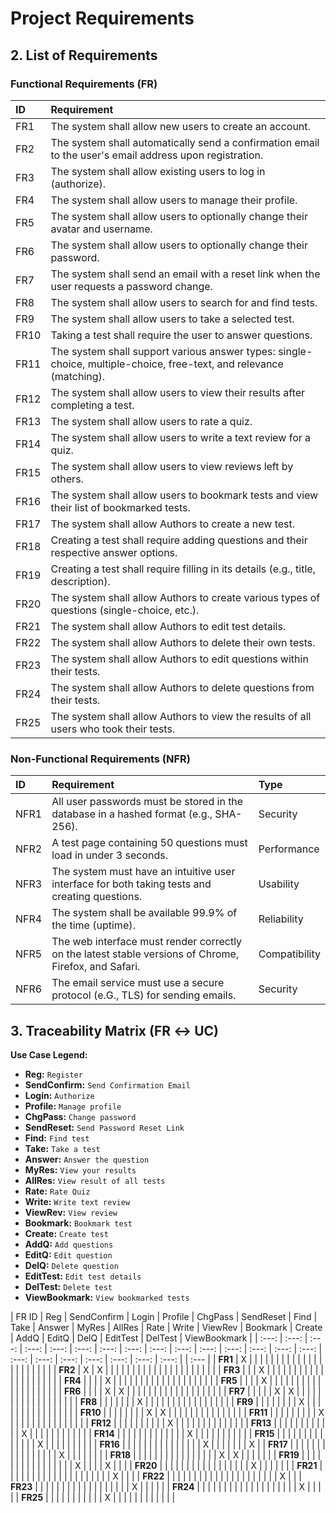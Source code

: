 # Project Requirements

## 2. List of Requirements

### Functional Requirements (FR)

| ID | Requirement |
| :--- | :--- |
| FR1 | The system shall allow new users to create an account. |
| FR2 | The system shall automatically send a confirmation email to the user's email address upon registration. |
| FR3 | The system shall allow existing users to log in (authorize). |
| FR4 | The system shall allow users to manage their profile. |
| FR5 | The system shall allow users to optionally change their avatar and username. |
| FR6 | The system shall allow users to optionally change their password. |
| FR7 | The system shall send an email with a reset link when the user requests a password change. |
| FR8 | The system shall allow users to search for and find tests. |
| FR9 | The system shall allow users to take a selected test. |
| FR10 | Taking a test shall require the user to answer questions. |
| FR11 | The system shall support various answer types: single-choice, multiple-choice, free-text, and relevance (matching). |
| FR12 | The system shall allow users to view their results after completing a test. |
| FR13 | The system shall allow users to rate a quiz. |
| FR14 | The system shall allow users to write a text review for a quiz. |
| FR15 | The system shall allow users to view reviews left by others. |
| FR16 | The system shall allow users to bookmark tests and view their list of bookmarked tests. |
| FR17 | The system shall allow Authors to create a new test. |
| FR18 | Creating a test shall require adding questions and their respective answer options. |
| FR19 | Creating a test shall require filling in its details (e.g., title, description). |
| FR20 | The system shall allow Authors to create various types of questions (single-choice, etc.). |
| FR21 | The system shall allow Authors to edit test details. |
| FR22 | The system shall allow Authors to delete their own tests. |
| FR23 | The system shall allow Authors to edit questions within their tests. |
| FR24 | The system shall allow Authors to delete questions from their tests. |
| FR25 | The system shall allow Authors to view the results of all users who took their tests. |

### Non-Functional Requirements (NFR)

| ID | Requirement | Type |
| :--- | :--- | :--- |
| NFR1 | All user passwords must be stored in the database in a hashed format (e.g., SHA-256). | Security |
| NFR2 | A test page containing 50 questions must load in under 3 seconds. | Performance |
| NFR3 | The system must have an intuitive user interface for both taking tests and creating questions. | Usability |
| NFR4 | The system shall be available 99.9% of the time (uptime). | Reliability |
| NFR5 | The web interface must render correctly on the latest stable versions of Chrome, Firefox, and Safari. | Compatibility |
| NFR6 | The email service must use a secure protocol (e.G., TLS) for sending emails. | Security |

## 3. Traceability Matrix (FR ↔ UC)

**Use Case Legend:**
* **Reg:** `Register`
* **SendConfirm:** `Send Confirmation Email`
* **Login:** `Authorize`
* **Profile:** `Manage profile`
* **ChgPass:** `Change password`
* **SendReset:** `Send Password Reset Link`
* **Find:** `Find test`
* **Take:** `Take a test`
* **Answer:** `Answer the question`
* **MyRes:** `View your results`
* **AllRes:** `View result of all tests`
* **Rate:** `Rate Quiz`
* **Write:** `Write text review`
* **ViewRev:** `View review`
* **Bookmark:** `Bookmark test` 
* **Create:** `Create test`
* **AddQ:** `Add questions`
* **EditQ:** `Edit question`
* **DelQ:** `Delete question`
* **EditTest:** `Edit test details`
* **DelTest:** `Delete test`
* **ViewBookmark:** `View bookmarked tests`

| FR ID | Reg | SendConfirm | Login | Profile | ChgPass | SendReset | Find | Take | Answer | MyRes | AllRes | Rate | Write | ViewRev | Bookmark | Create | AddQ | EditQ | DelQ | EditTest | DelTest | ViewBookmark |
| :---: | :---: | :---: | :---: | :---: | :---: | :---: | :---: | :---: | :---: | :---: | :---: | :---: | :---: | :---: | :---: | :---: | :---: | :---: | :---: | :---: | :---: | | :--- |
| **FR1** | X | | | | | | | | | | | | | | | | | | | | | |
| **FR2** | X | X | | | | | | | | | | | | | | | | | | | | |
| **FR3** | | | X | | | | | | | | | | | | | | | | | | | |
| **FR4** | | | | X | | | | | | | | | | | | | | | | | | |
| **FR5** | | | | X | | | | | | | | | | | | | | | | | | |
| **FR6** | | | | X | X | | | | | | | | | | | | | | | | | |
| **FR7** | | | | | X | X | | | | | | | | | | | | | | | | |
| **FR8** | | | | | | | X | | | | | | | | | | | | | | | |
| **FR9** | | | | | | | | X | | | | | | | | | | | | | | |
| **FR10** | | | | | | | | X | X | | | | | | | | | | | | | |
| **FR11** | | | | | | | | | X | | | | | | | | | | | | | |
| **FR12** | | | | | | | | | | X | | | | | | | | | | | | |
| **FR13** | | | | | | | | | | | | X | | | | | | | | | | |
| **FR14** | | | | | | | | | | | | | X | | | | | | | | | |
| **FR15** | | | | | | | | | | | | | | X | | | | | | | | |
| **FR16** | | | | | | | | | | | | | | | X | | | | | | | X |
| **FR17** | | | | | | | | | | | | | | | | X | | | | | | |
| **FR18** | | | | | | | | | | | | | | | | X | X | | | | | |
| **FR19** | | | | | | | | | | | | | | | | X | | | | X | | |
| **FR20** | | | | | | | | | | | | | | | | | X | | | | | |
| **FR21** | | | | | | | | | | | | | | | | | | | | X | | |
| **FR22** | | | | | | | | | | | | | | | | | | | | | X | |
| **FR23** | | | | | | | | | | | | | | | | | | X | | | | |
| **FR24** | | | | | | | | | | | | | | | | | | | X | | | |
| **FR25** | | | | | | | | | | | X | | | | | | | | | | | |
